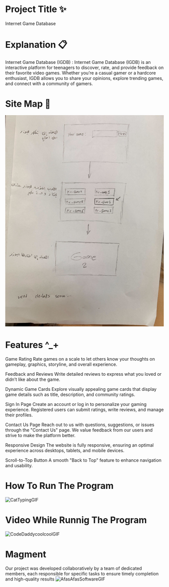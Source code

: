 # Project Title ✨
  Internet Game Database 
 # Explanation  📋
 Internet Game Database (IGDB)  : 
Internet Game Database (IGDB) is an interactive platform for teenagers to discover, rate, and provide feedback on their favorite video games. Whether you’re a casual gamer or a hardcore enthusiast, IGDB allows you to share your opinions, explore trending games, and connect with a community of gamers.

# Site Map 📲
![image alt](https://github.com/Web1-Teams/11am-grp7-repo/blob/6654ad92f7502d495423ebbebf4e568e03a44c32/sitmap%20web.jpg)

# Features ^_+
Game Rating
Rate games on a scale to let others know your thoughts on gameplay, graphics, storyline, and overall experience.

Feedback and Reviews
Write detailed reviews to express what you loved or didn’t like about the game.

Dynamic Game Cards
Explore visually appealing game cards that display game details such as title, description, and community ratings.

Sign In Page
Create an account or log in to personalize your gaming experience. Registered users can submit ratings, write reviews, and manage their profiles.

Contact Us Page
Reach out to us with questions, suggestions, or issues through the "Contact Us" page. We value feedback from our users and strive to make the platform better.

Responsive Design
The website is fully responsive, ensuring an optimal experience across desktops, tablets, and mobile devices.

Scroll-to-Top Button
A smooth "Back to Top" feature to enhance navigation and usability.

# How To Run The Program 
![CatTypingGIF](https://github.com/user-attachments/assets/f6969fbe-ba7e-426b-af2e-467942de1018)



# Video While Runnig The Program 
![CodeDaddycoolcoolGIF](https://github.com/user-attachments/assets/febac5b6-f80e-4c6d-a8a4-b59a4b5a75ad)



# Magment
Our project was developed collaboratively by a team of dedicated members, each responsible for specific tasks to ensure timely completion and high-quality results
![AfasAfasSoftwareGIF](https://github.com/user-attachments/assets/b99486c0-eb68-469b-b848-d1ce9bd880e6)



